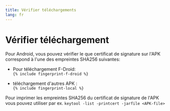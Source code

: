 ```yaml
---
title: Vérifier téléchargements
lang: fr
---
```


# Vérifier téléchargement

Pour Android, vous pouvez vérifier le que certificat de signature sur l'APK correspond à l'une des empreintes SHA256 suivantes:  

* Pour téléchargement F-Droid:  
  `{% include fingerprint-f-droid %}`

* téléchargement d'autres APK :  
  `{% include fingerprint-local %}`

Pour imprimer les empreintes SHA256 du certificat de signature de l'APK vous pouvez utiliser par ex. `keytool -list -printcert -jarfile <APK-file>`

